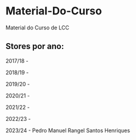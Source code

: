 # Material-Do-Curso
Material do Curso de LCC

## Stores por ano:

2017/18 -

2018/19 - 

2019/20 -

2020/21 -

2021/22 - 

2022/23 - 

2023/24 - Pedro Manuel Rangel Santos Henriques
